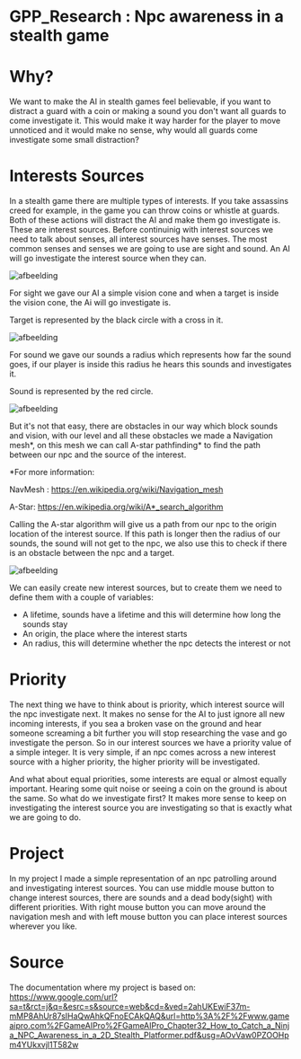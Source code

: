 # GPP_Research : Npc awareness in a stealth game

# Why?

We want to make the AI in stealth games feel believable, if you want to distract a guard with a coin or making a sound you don't want all guards to come investigate it. This would make it way harder for the player to move unnoticed and it would make no sense, why would all guards come investigate some small distraction?

# Interests Sources

In a stealth game there are multiple types of interests. If you take assassins creed for example, in the game you can throw coins or whistle at guards. Both of these actions will distract the AI and make them go investigate is. These are interest sources. 
Before continuinig with interest sources we need to talk about senses, all interest sources have senses. The most common senses and senses we are going to use are sight and sound. An AI will go investigate the interest source when they can.

![afbeelding](https://user-images.githubusercontent.com/114002199/212176083-19ff1788-3e6a-4c76-bd90-390425d25715.png)

For sight we gave our AI a simple vision cone and when a target is inside the vision cone, the Ai will go investigate is.

Target is represented by the black circle with a cross in it.

![afbeelding](https://user-images.githubusercontent.com/114002199/212195536-459b6aa3-d9fd-442d-8348-887182e567c1.png)

For sound we gave our sounds a radius which represents how far the sound goes, if our player is inside this radius he hears this sounds and investigates it.

Sound is represented by the red circle.

![afbeelding](https://user-images.githubusercontent.com/114002199/212198772-453c9355-6ae5-49af-a971-7f2d1c19a5fb.png)

But it's not that easy, there are obstacles in our way which block sounds and vision, with our level and all these obstacles we made a Navigation mesh*, on this mesh we can call A-star pathfinding* to find the path between our npc and the source of the interest. 

*For more information:

NavMesh :
https://en.wikipedia.org/wiki/Navigation_mesh

A-Star:
https://en.wikipedia.org/wiki/A*_search_algorithm

Calling the A-star algorithm will give us a path from our npc to the origin location of the interest source. If this path is longer then the radius of our sounds, the sound will not get to the npc, we also use this to check if there is an obstacle between the npc and a target.

![afbeelding](https://user-images.githubusercontent.com/114002199/212200861-126b4c7a-d1ec-4195-8bca-7e35f0641c78.png)

We can easily create new interest sources, but to create them we need to define them with a couple of variables:
- A lifetime, sounds have a lifetime and this will determine how long the sounds stay
- An origin, the place where the interest starts
- An radius, this will determine whether the npc detects the interest or not

# Priority

The next thing we have to think about is priority, which interest source will the npc investigate next. It makes no sense for the AI to just ignore all new incoming interests, if you sea a broken vase on the ground and hear someone screaming a bit further you will stop researching the vase and go investigate the person. So in our interest sources we have a priority value of a simple integer. It is very simple, if an npc comes across a new interest source with a higher priority, the higher priority will be investigated. 

And what about equal priorities, some interests are equal or almost equally important. Hearing some quit noise or seeing a coin on the ground is about the same. So what do we investigate first? It makes more sense to keep on investigating the interest source you are investigating so that is exactly what we are going to do. 

# Project

In my project I made a simple representation of an npc patrolling around and investigating interest sources. You can use middle mouse button to change interest sources, there are sounds and a dead body(sight) with different priorities. With right mouse button you can move around the navigation mesh and with left mouse button you can place interest sources wherever you like. 

# Source 
The documentation where my project is based on:
https://www.google.com/url?sa=t&rct=j&q=&esrc=s&source=web&cd=&ved=2ahUKEwiF37m-mMP8AhUr87sIHaQwAhkQFnoECAkQAQ&url=http%3A%2F%2Fwww.gameaipro.com%2FGameAIPro%2FGameAIPro_Chapter32_How_to_Catch_a_Ninja_NPC_Awareness_in_a_2D_Stealth_Platformer.pdf&usg=AOvVaw0PZOOHpm4YUkxvjl1T582w



